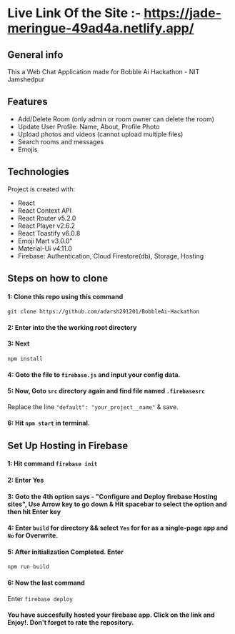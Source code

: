 # Live Link Of the Site :- https://jade-meringue-49ad4a.netlify.app/


## General info
This a Web Chat Application made for Bobble Ai Hackathon - NIT Jamshedpur

## Features
* Add/Delete Room (only admin or room owner can delete the room)
* Update User Profile: Name, About, Profile Photo
* Upload photos and videos (cannot upload multiple files)
* Search rooms and messages
* Emojis

## Technologies
Project is created with:
* React
* React Context API
* React Router v5.2.0
* React Player v2.6.2
* React Toastify v6.0.8
* Emoji Mart v3.0.0"
* Material-Ui v4.11.0
* Firebase: Authentication, Cloud Firestore(db), Storage, Hosting

## Steps on how to clone
#### 1: Clone this repo using this command 
`git clone https://github.com/adarsh291201/BobbleAi-Hackathon`

#### 2: Enter into the the working root directory

#### 3: Next
`npm install`

#### 4: Goto the file to `firebase.js` and input your config data.

#### 5: Now, Goto `src` directory again and find file named `.firebasesrc`
Replace the line `"default": "your_project__name"` & save.

#### 6: Hit `npm start` in terminal. 


## Set Up Hosting in Firebase

#### 1: Hit command `firebase init`

#### 2: Enter Yes

#### 3: Goto the 4th option says - "Configure and Deploy firebase Hosting sites", Use Arrow key to go down & Hit spacebar to select the option and then hit Enter key

#### 4: Enter `build` for directory && select `Yes` for for as a single-page app and `No` for Overwrite.

#### 5: After initialization Completed. Enter 
`npm run build`

#### 6: Now the last command
Enter `firebase deploy`

#### You have succesfully hosted your firebase app. Click on the link and Enjoy!. Don't forget to rate the repository.
